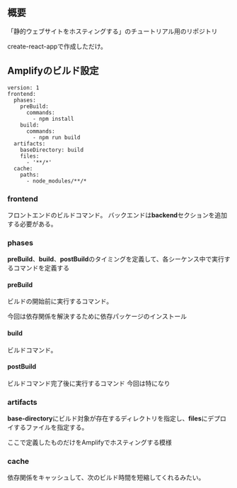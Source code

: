 ## 概要
「静的ウェブサイトをホスティングする」のチュートリアル用のリポジトリ

create-react-appで作成しただけ。

## Amplifyのビルド設定
```
version: 1
frontend:
  phases:
    preBuild:
      commands:
        - npm install
    build:
      commands:
        - npm run build
  artifacts:
    baseDirectory: build
    files:
      - '**/*'
  cache:
    paths:
      - node_modules/**/*
```

### frontend
フロントエンドのビルドコマンド。
バックエンドは**backend**セクションを追加する必要がある。

### phases
**preBuild**、**build**、**postBuild**のタイミングを定義して、各シーケンス中で実行するコマンドを定義する

#### preBuild
ビルドの開始前に実行するコマンド。

今回は依存関係を解決するために依存パッケージのインストール

#### build
ビルドコマンド。

#### postBuild
ビルドコマンド完了後に実行するコマンド
今回は特になり

### artifacts
**base-directory**にビルド対象が存在するディレクトリを指定し、**files**にデプロイするファイルを指定する。

ここで定義したものだけをAmplifyでホスティングする模様

### cache
依存関係をキャッシュして、次のビルド時間を短縮してくれるみたい。

